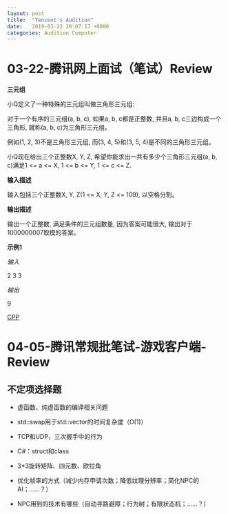 ```yaml
---
layout: post
title:  "Tencent's Audition"
date:   2019-03-22 20:07:17 +0800
categories: Audition Computer
---
```


# 03-22-腾讯网上面试（笔试）Review

**三元组**

小Q定义了一种特殊的三元组叫做三角形三元组:

对于一个有序的三元组(a, b, c), 如果a, b, c都是正整数, 并且a, b, c三边构成一个三角形, 就称(a, b, c)为三角形三元组。

例如(1, 2, 3)不是三角形三元组, 而(3, 4, 5)和(3, 5, 4)是不同的三角形三元组。

小Q现在给出三个正整数X, Y, Z, 希望你能求出一共有多少个三角形三元组(a, b, c)满足1 <= a <= X, 1 <= b <= Y, 1 <= c <= Z.

**输入描述**

输入包括三个正整数X, Y, Z(1 <= X, Y, Z <= 109), 以空格分割。

**输出描述**

输出一个正整数, 满足条件的三元组数量, 因为答案可能很大, 输出对于1000000007取模的答案。

**示例1**

*输入*

2 3 3

*输出*

9

[CPP][cpp]

[cpp]: ../../assets/src/tencent-audition-trangle.cpp


# 04-05-腾讯常规批笔试-游戏客户端-Review

## 不定项选择题

* 虚函数、纯虚函数的编译相关问题

* std::swap用于std::vector的时间复杂度（O(1)）

* TCP和UDP，三次握手中的行为

* C#：struct和class

* 3*3旋转矩阵、四元数、欧拉角

* 优化帧率的方式（减少内存申请次数；降低纹理分辨率；简化NPC的AI；……？）

* NPC用到的技术有哪些（自动寻路避障；行为树；有限状态机；……？）

